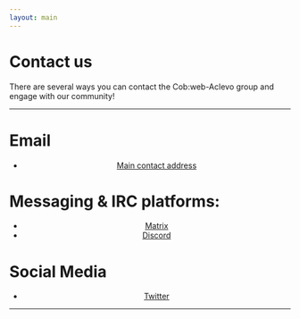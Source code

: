```yaml
---
layout: main
---
```

# Contact us

</div>

<div class="title-text">

There are several ways you can contact the Cob:web-Aclevo group and engage with our community!

</div>

<hr />

# Email

<center>

- [Main contact address](mailto:cobweb-aclevo@email.com)

</center>

# Messaging & IRC platforms: 

<center>

- [Matrix](https://matrix.to/#/!DxwwMCuAceKDiNpiJq:matrix.org?via=matrix.org)
- [Discord](https://discord.gg/z3GXvGtuek)

</center>

# Social Media

<center>

- [Twitter](https://twitter.com/CobwebAclevo)

</center>

<hr />